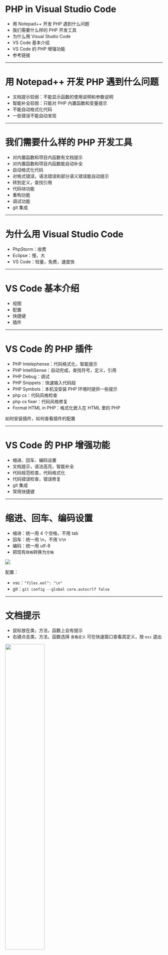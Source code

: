 # PHP in Visual Studio Code

- 用 Notepad++ 开发 PHP 遇到什么问题
- 我们需要什么样的 PHP 开发工具
- 为什么用 Visual Studio Code
- VS Code 基本介绍
- VS Code 的 PHP 增强功能
- 参考链接

---
# 用 Notepad++ 开发 PHP 遇到什么问题

- 文档提示较弱：不能显示函数的使用说明和参数说明
- 智能补全较弱：只能对 PHP 内置函数和变量提示
- 不能自动格式化代码
- 一些错误不能自动发现

---
# 我们需要什么样的 PHP 开发工具

- 对内置函数和项目内函数有文档提示
- 对内置函数和项目内函数能自动补全
- 自动格式化代码
- 对格式错误，语法错误和部分语义错误能自动提示
- 转到定义，查找引用
- 代码块功能
- 重构功能
- 调试功能
- git 集成


---
# 为什么用 Visual Studio Code

- PhpStorm：收费
- Eclipse：慢，大
- VS Code：轻量，免费，速度快

---
# VS Code 基本介绍

- 视图
- 配置
- 快捷键
- 插件

---
# VS Code 的 PHP 插件

- PHP Intelephense：代码格式化，智能提示
- PHP IntelliSense：自动完成，查找符号，定义，引用
- PHP Debug：调试
- PHP Snippets：快速输入代码段
- PHP Symbols：本机没安装 PHP 环境时提供一些提示
- php cs：代码风格检查
- php cs fixer：代码风格修复
- Format HTML in PHP：格式化嵌入在 HTML 里的 PHP

如何安装插件，如何查看插件的配置

---
# VS Code 的 PHP 增强功能

- 缩进、回车、编码设置
- 文档提示，语法高亮，智能补全
- 代码规范检查，代码格式化
- 代码错误检查，错误修复
- git 集成
- 常用快捷键

---

# 缩进、回车、编码设置

- 缩进：统一用 4 个空格，不用 tab
- 回车：统一用 \n，不用 \r\n
- 编码：统一用 utf-8
- 把现有`跳格`转换为`空格`

![](images/01_01.png)

配置：

- vsc：`"files.eol": "\n"`
- git：`git config --global core.autocrlf false`

---
# 文档提示

- 鼠标放在类，方法，函数上会有提示
- 右键点击类，方法，函数选择 `查看定义` 可在快速窗口查看其定义，按 `esc` 退出

<img src="images/01_02.png" width='50%' />

render_json 是父类 MY_Controller 的方法，在子类里可以进行文档提示，智能补全。

---
# 代码格式化

- 设置默认格式化为：PHP Intelephense
- 格式化代码：Shift + Alt + F
- 关闭默认的 PHP 检查


    "php.suggest.basic": false,
    "php.validate.enable": false

如果 cpu 占用太高，可在任务管理器里杀死 php 进程

---
# 代码风格检查

- windows 环境变量 PATH 添加 d:\xampp7\php
- 安装php-cs


    cd d:\xampp7\php7
    pear install --alldeps PHP_CodeSniffer
    phpcs -i    
    phpcs --standard=myruleset.xml xxx.php
    
- 安装 vs code 插件
- 配置插件


    "php.validate.executablePath": "D:/xampp7/php/php.exe"
    "phpcs.executablePath": "D:/xampp7/php/phpcs.bat"
    "phpcs.standard": "D:/myruleset.xml"

---
# 自定义代码风格

<div style="font-size:70%">

    <?xml version="1.0"?>
    <ruleset name="techaction">
        <description>The Techaction coding standard.</description>
        <rule ref="PSR2">
            <exclude name="PSR1.Files.SideEffects.FoundWithSymbols"/>
            <exclude name="PSR1.Classes.ClassDeclaration.MissingNamespace"/>
            <exclude name="PSR1.Methods.CamelCapsMethodName.NotCamelCaps"/>
            <exclude name="PSR2.Methods.MethodDeclaration.Underscore"/>
            <exclude name="Generic.ControlStructures.InlineControlStructure.NotAllowed"/>
            <exclude name="Generic.Files.LineLength"/>
            <exclude name="Generic.ControlStructures.InlineControlStructure.Discouraged"/>
            <exclude name="Squiz.Classes.ValidClassName.NotCamelCaps"/>
        </rule>
        <rule ref="PEAR" >
            <exclude name="PEAR.NamingConventions.ValidFunctionName.ScopeNotCamelCaps"/>
            <exclude name="PEAR.Commenting.ClassComment.Missing"/>
            <exclude name="PEAR.Commenting.FunctionComment.Missing"/>
            <exclude name="PEAR.Commenting.FunctionComment.MissingReturn"/>
            <exclude name="PEAR.Commenting.FunctionComment.MissingParamTag"/>
            <exclude name="PEAR.Commenting.FileComment.Missing"/>
            <exclude name="PEAR.Commenting.FileComment.MissingTag"/>
        </rule>
    </ruleset>

</div>

---
# 排除规则

- 禁用部分代码段


    // phpcs:disable
    some php code
    // phpcs:enable

---
# 代码风格修复

- 下载 [php-cs-fixer](https://github.com/FriendsOfPHP/PHP-CS-Fixer)
- 安装 vs code 插件
- 配置：php-cs-fixer.executablePath
- 代码风格修复：F1， php-cs-fixer: fix this file

---

# 代码片段及补全

- 快捷键改动：
	- 首选项/键盘快捷方式/触发建议 改为 `alt + /`
- 编写函数：输入 `p.fun` 按 `alt + /` 后选择 `p.function` 回车，按 `tab` 进行改动
- 编写类：输入 `class`, `p.class`, `docclass` 后回车
- 继承类：在 `extends` 后输入 `MY` 按 `alt + /` 后选择 `MY_Controller` 回车
- 构造函数：在类里输入 `__` 按 `alt + /` 后选择 `p.__construct` 回车，函数参数尽量使用类型声明
- 编写方法：在类里输入 `fun` 或 `p.docmethod` 回车

---

# 代码片段及补全

- 声明数组：输入 `array` 选择 `小方块 array` 回车
- 语句块：输入 `if` `if?` `ifelse` `switch` `for` `foreach` `do` `while` `try` 选择 `小方块` 回车
- 方法注释：在方法名上面输入 `/**` 回车
- 参数注释：输入 `p.docp` 选择 `p.docparam` 回车
- 函数调用补全：输入 `json_` 提示 `json_decode` 后回车
- 类成员调用补全：输入 `$this->` 后按 `alt + /` 会提示本类及父类的属性和方法，选中后回车。

---
# 代码跳转

- 跳到定义：按住 `ctrl` 点击类，方法或属性
- 跳回上一次光标：按住 `alt + 左右方向` 

---
# 代码搜索

- 查找引用：右键点击类或方法，选择`Find All References` 或 `查找引用`

---
# 重构： TODO

- rename
- 提取方法

---

# 语法检查

- 未使用变量提示

---
# 调试



---
# git 集成

- 查看改动文件列表
- 查看改动内容
- 添加到索引
- 提交到本地
- 推送到远程仓库


---

# 参考链接

- [Visual Studio Code: How to show line endings](https://stackoverflow.com/questions/39525417/visual-studio-code-how-to-show-line-endings)
- [How to setup PHP CodeSniffer on Windows machine ?](http://subharanjan.com/setup-php-codesniffer-windows-machine/)
- [vscode 中使用php-cs-fixer和PHP Formatter 插件规范化PHP代码](https://www.cnblogs.com/huangtailang/p/6604124.html)
- [vscode：visual studio code 调试php](https://blog.csdn.net/x356982611/article/details/52664334)
- [vscode-phpcs](https://github.com/ikappas/vscode-phpcs/tree/master/phpcs)
- [PEAR Coding Standards](https://pear.php.net/manual/en/coding-standards.php)

---

# 参考链接

- [How to setup PHP CodeSniffer that extend WordPress coding standards + autofix errors in VSCode?](https://stackoverflow.com/questions/53635328/how-to-setup-php-codesniffer-that-extend-wordpress-coding-standards-autofix-er/53653193#53653193)
- [规则生成器](http://edorian.github.io/php-coding-standard-generator/#phpcs)
- [Selectively disable rules with codingStandardsIgnoreStart and codingStandardsIgnoreLine](https://github.com/squizlabs/PHP_CodeSniffer/issues/604)
- [Creating Your Own Standard in PHPCS](http://www.thisprogrammingthing.com/2015/creating-your-own-standard-in-phpcs/)
- [CodeSniffer case indentation issue](https://stackoverflow.com/questions/15243866/codesniffer-case-indentation-issue)

---
# 参考链接

- [Conditional breaks in case statements get incorrect indentions](https://github.com/squizlabs/PHP_CodeSniffer/issues/307)
- [What's the dominant naming convention for variables in PHP: camelcase or underscores?](
https://softwareengineering.stackexchange.com/questions/196416/whats-the-dominant-naming-convention-for-variables-in-php-camelcase-or-undersc)
- [How to ignore some errors or warnings in PHP_CodeSniffer](https://stackoverflow.com/questions/51473714/how-to-ignore-some-errors-or-warnings-in-php-codesniffer)
- [PHP Coding Standards Fixer](https://cs.symfony.com/)





